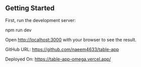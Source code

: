 
## Getting Started

First, run the development server:

npm run dev

Open [http://localhost:3000](http://localhost:3000) with your browser to see the result.

GitHub URL: https://github.com/naeem4633/table-app

Deployed On: https://table-app-omega.vercel.app/